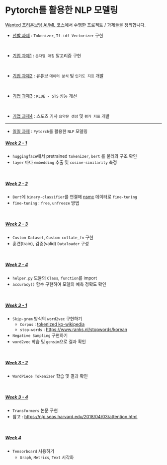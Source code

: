 # Pytorch를 활용한 NLP 모델링

[Wanted 프리온보딩 AI/ML 코스](https://www.wanted.co.kr/events/pre_onboarding_course_9)에서 수행한 프로젝트 / 과제들을 정리합니다.
- [선발 과제](https://github.com/Woodywarhol9/wanted_pre_onboarding/tree/main/%EC%84%A0%EB%B0%9C%EA%B3%BC%EC%A0%9C) : `Tokenizer`, `Tf-idf Vectorizer`  구현
<br>

- [기업 과제1](https://github.com/Woodywarhol9/wanted-pre-onboarding/tree/main/%EA%B8%B0%EC%97%85%EA%B3%BC%EC%A0%9C/%EA%B8%B0%EC%97%85%EA%B3%BC%EC%A0%9C1) : `문자열 매칭` 알고리즘 구현
<br>

- [기업 과제2](https://github.com/Woodywarhol9/wanted-pre-onboarding/tree/main/%EA%B8%B0%EC%97%85%EA%B3%BC%EC%A0%9C/%EA%B8%B0%EC%97%85%EA%B3%BC%EC%A0%9C2) : 유튜브 `데이터 분석` 및 `인기도 지표` 개발
<br>

- [기업 과제3](https://github.com/Woodywarhol9/wanted-pre-onboarding/tree/main/%EA%B8%B0%EC%97%85%EA%B3%BC%EC%A0%9C/%EA%B8%B0%EC%97%85%EA%B3%BC%EC%A0%9C3) : `KLUE - STS` 성능 개선
<br>

- [기업 과제4](https://github.com/Woodywarhol9/wanted-pre-onboarding/tree/main/%EA%B8%B0%EC%97%85%EA%B3%BC%EC%A0%9C/%EA%B8%B0%EC%97%85%EA%B3%BC%EC%A0%9C4) : 스포츠 기사 `요약문 생성` 및 `평가 지표` 개발
---
- [일일 과제](https://github.com/Woodywarhol9/wanted-pre-onboarding/tree/main/%EC%9D%BC%EC%9D%BC%EA%B3%BC%EC%A0%9C) : `Pytorch`를 활용한 `NLP` 모델링


##### [Week 2 - 1](https://github.com/woodywarhol9/wanted-pre-onboarding/blob/main/%EC%9D%BC%EC%9D%BC%EA%B3%BC%EC%A0%9C/Week2_1_assignment.ipynb)
- `huggingface`에서 pretrained `tokenizer`, `bert` 를 불러와 구조 확인
- `layer` 마다 `embedding` 추출 및 `cosine-similarity` 측정
<br>

##### [Week 2 - 2](https://github.com/woodywarhol9/wanted-pre-onboarding/blob/main/%EC%9D%BC%EC%9D%BC%EA%B3%BC%EC%A0%9C/Week2_2_assignment.ipynb)
- `Bert`에 `binary-classifier`를 연결해 [nsmc](https://github.com/e9t/nsmc) 데이터로 `fine-tuning`
- `fine-tuning` : `free`, `unfreeze` 방법
<br>

##### [Week 2 - 3](https://github.com/woodywarhol9/wanted-pre-onboarding/blob/main/%EC%9D%BC%EC%9D%BC%EA%B3%BC%EC%A0%9C/Week2_3_assignment.ipynb)
- `Custom Dataset`, `Custom collate_fn` 구현
- 훈련(train), 검증(valid) `Dataloader` 구성
<br>

##### [Week 2 - 4](https://github.com/woodywarhol9/wanted-pre-onboarding/blob/main/%EC%9D%BC%EC%9D%BC%EA%B3%BC%EC%A0%9C/Week2_4_assignment.ipynb)
- `helper.py` 모듈의 `Class`, `function`를 import
- `accuracy()` 함수 구현하여 모델의 예측 정확도 확인
<br>

##### [Week 3 - 1](https://github.com/woodywarhol9/wanted-pre-onboarding/blob/main/%EC%9D%BC%EC%9D%BC%EA%B3%BC%EC%A0%9C/Week3_1_assignment.ipynb)
- `Skip-gram` 방식의 `word2vec` 구현하기
    - `Corpus` : [tokenized ko-wikipedia](https://ratsgo.github.io/embedding/downloaddata.html) 
    - `stop-words` : https://www.ranks.nl/stopwords/korean
- `Negative Sampling` 구현하기
- `word2vec` 학습 및 `gensim`으로 결과 확인
<br>

##### [Week 3 - 2](https://github.com/woodywarhol9/wanted-pre-onboarding/blob/main/%EC%9D%BC%EC%9D%BC%EA%B3%BC%EC%A0%9C/Week3_2_assginment.ipynb)
- `WordPiece Tokenizer` 학습 및 결과 확인
<br>

##### [Week 3 - 4](https://github.com/woodywarhol9/wanted-pre-onboarding/blob/main/%EC%9D%BC%EC%9D%BC%EA%B3%BC%EC%A0%9C/Week3_4_assginment.ipynb)
- `Transformers` 논문 구현
- 참고 : https://nlp.seas.harvard.edu/2018/04/03/attention.html
<br>

##### [Week 4](https://github.com/woodywarhol9/wanted-pre-onboarding/blob/main/%EC%9D%BC%EC%9D%BC%EA%B3%BC%EC%A0%9C/Week4_tensorboard.ipynb)
- `Tensorboard` 사용하기
    - `Graph`, `Metrics`, `Text` 시각화